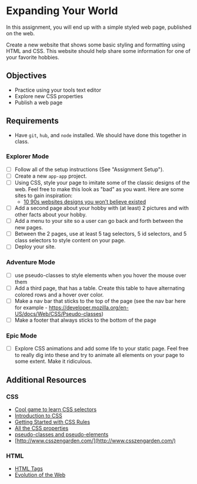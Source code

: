 # Expanding Your World

In this assignment, you will end up with a simple styled web page, published on the web.

Create a new website that shows some basic styling and formatting using HTML and CSS. This website should help share some information for one of your favorite hobbies.

## Objectives

- Practice using your tools text editor
- Explore new CSS properties
- Publish a web page

## Requirements

- Have `git`, `hub`, and `node` installed. We should have done this together in class.

### Explorer Mode

- [ ] Follow all of the setup instructions (See "Assignment Setup").
- [ ] Create a new `app-app` project.
- [ ] Using CSS, style your page to imitate some of the classic designs of the web. Feel free to make this look as "bad" as you want. Here are some sites to gain inspiration:
  - [10 90s websites designs you won’t believe existed](https://www.justinmind.com/blog/10-90s-websites-designs-you-wont-believe-existed/)
- [ ] Add a second page about your hobby with (at least) 2 pictures and with other facts about your hobby.
- [ ] Add a menu to your site so a user can go back and forth between the new pages.
- [ ] Between the 2 pages, use at least 5 tag selectors, 5 id selectors, and 5 class selectors to style content on your page.
- [ ] Deploy your site.

### Adventure Mode

- [ ] use pseudo-classes to style elements when you hover the mouse over them
- [ ] Add a third page, that has a table. Create this table to have alternating colored rows and a hover over color.
- [ ] Make a nav bar that sticks to the top of the page (see the nav bar here for example - https://developer.mozilla.org/en-US/docs/Web/CSS/Pseudo-classes)
- [ ] Make a footer that always sticks to the bottom of the page

### Epic Mode

- [ ] Explore CSS animations and add some life to your static page. Feel free to really dig into these and try to animate all elements on your page to some extent. Make it ridiculous.

## Additional Resources

### CSS

- [Cool game to learn CSS selectors](https://flukeout.github.io/)
- [Introduction to CSS](https://developer.mozilla.org/en-US/docs/Learn/CSS/Introduction_to_CSS)
- [Getting Started with CSS Rules](https://developer.mozilla.org/en-US/docs/Learn/Getting_started_with_the_web/CSS_basics#Anatomy_of_a_CSS_ruleset)
- [All the CSS properties](https://developer.mozilla.org/en-US/docs/Web/CSS/Reference#Keyword_index)
- [pseudo-classes and pseudo-elements](https://developer.mozilla.org/en-US/docs/Learn/CSS/Introduction_to_CSS/Pseudo-classes_and_pseudo-elements)
- [http://www.csszengarden.com/](http://www.csszengarden.com/)

### HTML

- [HTML Tags](https://developer.mozilla.org/en-US/Learn/HTML/HTML_tags)
- [Evolution of the Web](http://www.evolutionoftheweb.com)
